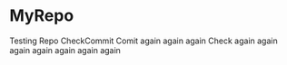 # MyRepo

Testing Repo 
CheckCommit
Comit again again again
Check again again again again again again again
